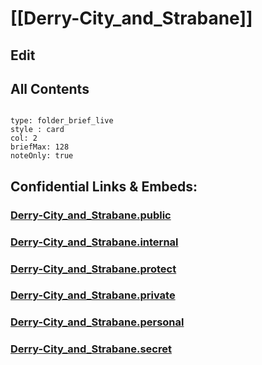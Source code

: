 # [[Derry-City_and_Strabane]] 

## Edit

## All Contents

```folderv
```

```ccard
type: folder_brief_live
style : card
col: 2
briefMax: 128
noteOnly: true
```



## Confidential Links & Embeds: 

### [Derry-City_and_Strabane.public](/_public/\Earth\Continent\Europe\Europe~North\UK\Ireland~North\counties~Ireland~NorthDerry-City_and_Strabane.public.md) 

### [Derry-City_and_Strabane.internal](/_internal/\Earth\Continent\Europe\Europe~North\UK\Ireland~North\counties~Ireland~NorthDerry-City_and_Strabane.internal.md) 

### [Derry-City_and_Strabane.protect](/_protect/\Earth\Continent\Europe\Europe~North\UK\Ireland~North\counties~Ireland~NorthDerry-City_and_Strabane.protect.md) 

### [Derry-City_and_Strabane.private](/_private/\Earth\Continent\Europe\Europe~North\UK\Ireland~North\counties~Ireland~NorthDerry-City_and_Strabane.private.md) 

### [Derry-City_and_Strabane.personal](/_personal/\Earth\Continent\Europe\Europe~North\UK\Ireland~North\counties~Ireland~NorthDerry-City_and_Strabane.personal.md) 

### [Derry-City_and_Strabane.secret](/_secret/\Earth\Continent\Europe\Europe~North\UK\Ireland~North\counties~Ireland~NorthDerry-City_and_Strabane.secret.md)

